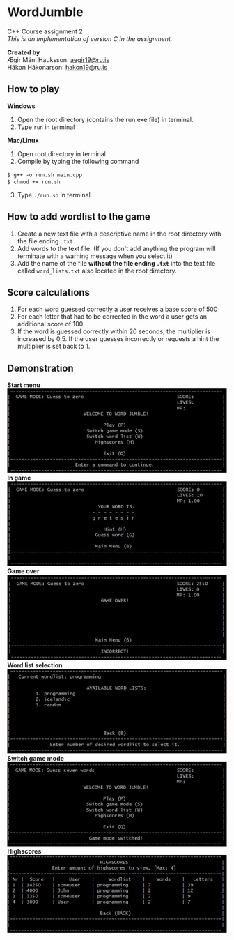 # WordJumble
C++ Course assignment 2\
_This is an implementation of version C in the assignment._

**Created by**\
Ægir Máni Hauksson: aegir19@ru.is\
Hákon Hákonarson: hakon19@ru.is

## How to play
**Windows**
1. Open the root directory (contains the run.exe file) in terminal.
2. Type `run` in terminal

**Mac/Linux**
1. Open root directory in terminal
2. Compile by typing the following command
```
$ g++ -o run.sh main.cpp
$ chmod +x run.sh
```
3. Type `./run.sh` in terminal

## How to add wordlist to the game
1. Create a new text file with a descriptive name in the root directory with the file ending `.txt`
2. Add words to the text file. (If you don't add anything the program will terminate with a warning message when you select it)
3. Add the name of the file **without the file ending `.txt`** into the text file called `word_lists.txt` also located in the root directory.

## Score calculations
1. For each word guessed correctly a user receives a base score of 500
2. For each letter that had to be corrected in the word a user gets an additional score of 100
3. If the word is guessed correctly within 20 seconds, the multiplier is increased by 0.5. If the user guesses incorrectly or requests a hint the multiplier is set back to 1.

## Demonstration
**Start menu**\
![image](images/mainmenu.PNG) \
**In game**\
![image](images/ingame.PNG) \
**Game over**\
![image](images/gameover.PNG) \
**Word list selection**\
![image](images/wordlists.PNG) \
**Switch game mode** \
![image](images/gamemode.PNG) \
**Highscores** \
![image](images/highscores.PNG)

